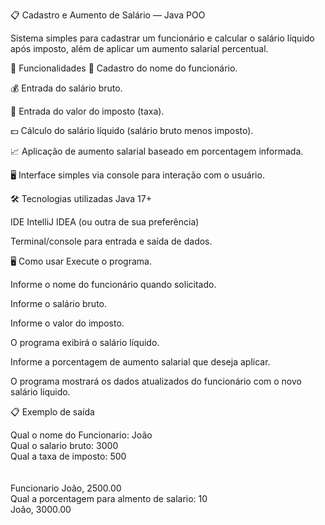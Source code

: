 📋 Cadastro e Aumento de Salário — Java POO

Sistema simples para cadastrar um funcionário e calcular o salário líquido após imposto, além de aplicar um aumento salarial percentual.

🚀 Funcionalidades
📝 Cadastro do nome do funcionário. <br/>

💰 Entrada do salário bruto. <br/>

🧾 Entrada do valor do imposto (taxa). <br/>

💵 Cálculo do salário líquido (salário bruto menos imposto). <br/>

📈 Aplicação de aumento salarial baseado em porcentagem informada. <br/>

🖥️ Interface simples via console para interação com o usuário. <br/>

🛠️ Tecnologias utilizadas
Java 17+ <br/>

IDE IntelliJ IDEA (ou outra de sua preferência) <br/>

Terminal/console para entrada e saída de dados. <br/>

🖥️ Como usar
Execute o programa. <br/>

Informe o nome do funcionário quando solicitado. <br/>

Informe o salário bruto. <br/>

Informe o valor do imposto. <br/>

O programa exibirá o salário líquido. <br/>

Informe a porcentagem de aumento salarial que deseja aplicar. <br/>

O programa mostrará os dados atualizados do funcionário com o novo salário líquido. <br/>

📋 Exemplo de saída

Qual o nome do Funcionario: João<br/>
Qual o salario bruto: 3000<br/>
Qual a taxa de imposto: 500<br/>
<br/> <br/>
Funcionario João, 2500.00<br/>
Qual a porcentagem para almento de salario: 10<br/>
João, 3000.00
